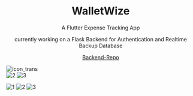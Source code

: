 
<h1 align="center">WalletWize</h1>

<p align="center">A Flutter Expense Tracking App</p>

<p align="center">currently working on a Flask Backend for Authentication and Realtime Backup Database</p>

<p align="center">
  <a href="https://github.com/ahmedhozny/walletwize-api">Backend-Repo</a>
</p>


![icon_trans](https://github.com/omar546/walletwize/assets/71936776/7ce7ec14-0b2a-46ad-b85d-920dcdcac23b)
<br>
![2](https://github.com/user-attachments/assets/60b9774a-b600-4e6e-9b00-7fd7bc66d656)
![3](https://github.com/user-attachments/assets/5a0f4346-2509-4e21-8e99-0df2b22e14e8)

![1](https://github.com/user-attachments/assets/3fb50e13-09c8-4312-beec-b03a1adeab92)
![2](https://github.com/user-attachments/assets/1438771f-5ffc-421b-b28a-ec5d697710df)
![3](https://github.com/user-attachments/assets/62e732dc-cea2-4567-b63f-d48648ad3075)
